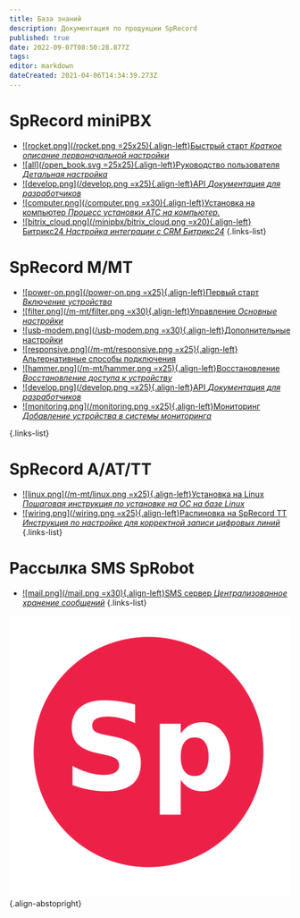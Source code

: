 ```yaml
---
title: База знаний
description: Документация по продукции SpRecord
published: true
date: 2022-09-07T08:50:28.877Z
tags: 
editor: markdown
dateCreated: 2021-04-06T14:34:39.273Z
---
```


# SpRecord miniPBX

- [![rocket.png](/rocket.png =25x25){.align-left}Быстрый старт *Краткое описание первоначальной настройки*](./minipbx/quick_start)
- [![all](/open_book.svg =25x25){.align-left}Руководство пользователя *Детальная настройка*](./minipbx/user_manual)
- [![develop.png](/develop.png =x25){.align-left}API *Документация для разработчиков*](./minipbx/api)
- [![computer.png](/computer.png =x30){.align-left}Установка на компьютер *Процесс установки АТС на компьютер.*](./minipbx/soft)
- [![bitrix_cloud.png](/minipbx/bitrix_cloud.png =x20){.align-left}Битрикс24 *Настройка интеграции с CRM Битрикс24*](./minipbx/bitrix24)
{.links-list}

# SpRecord M/MT
-	[![power-on.png](/power-on.png =x25){.align-left}Первый старт *Включение устройства*](./m-mt/first_start)
-	[![filter.png](/m-mt/filter.png =x30){.align-left}Управление *Основные настройки*](./m-mt/management)
- [![usb-modem.png](/usb-modem.png =x30){.align-left}Дополнительные настройки](./m-mt/additional_settings)
- [![responsive.png](/m-mt/responsive.png =x25){.align-left}Альтернативные способы подключения](./m-mt/alt_connect)
- [![hammer.png](/m-mt/hammer.png =x25){.align-left}Восстановление *Восстановление доступа к устройству*](./m-mt/repair)
- [![develop.png](/develop.png =x25){.align-left}API *Документация для разработчиков*](./m-mt/api)
- [![monitoring.png](/monitoring.png =x25){.align-left}Мониторинг *Добавление устройства в системы мониторинга*](./m-mt/additional_settings/monitoring)

{.links-list}

# SpRecord A/AT/TT
-	[![linux.png](/m-mt/linux.png =x25){.align-left}Установка на Linux *Пошаговая инструкция по установке на ОС на базе Linux*](./a-at/linux_install)
-	[![wiring.png](/wiring.png =x25){.align-left}Распиновка на SpRecord TT *Инструкция по настройке для корректной записи цифровых линий*](./a-at/pinout)
{.links-list}

# Рассылка SMS SpRobot
-	[![mail.png](/mail.png =x30){.align-left}SMS сервер *Централизованное хранение сообщений*](./sms/server)
{.links-list}

![sprecord_logo](/sprecord_logo.svg){.align-abstopright}